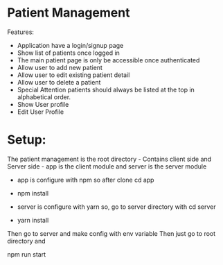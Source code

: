 # Patient Management

Features:

  - Application have a login/signup page
  - Show list of patients once logged in
  - The main patient page is only be accessible once authenticated
  - Allow user to add new patient
  - Allow user to edit existing patient detail
  - Allow user to delete a patient
  - Special Attention patients should always be listed at the top in alphabetical order.
  - Show User profile
  - Edit User Profile

# Setup: 
The patient management is the root directory
    - Contains client side and Server side
    - app is the client module and server is the server module

- app is configure with npm so after clone cd app
- npm install

- server is configure with yarn so, go to server directory with cd server
- yarn install

Then go to server and make config with env variable 
Then just go to root directory and

npm run start

